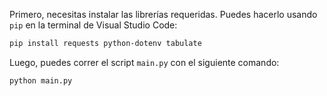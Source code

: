 Primero, necesitas instalar las librerías requeridas. Puedes hacerlo usando `pip` en la terminal de Visual Studio Code:

```sh
pip install requests python-dotenv tabulate
```

Luego, puedes correr el script `main.py` con el siguiente comando:

```sh
python main.py
```